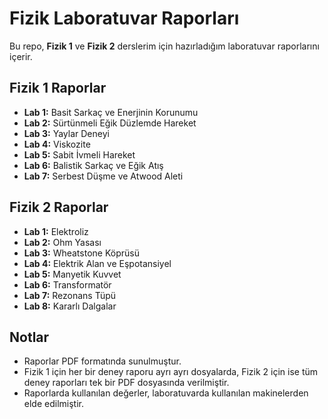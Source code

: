 # Fizik Laboratuvar Raporları
Bu repo, **Fizik 1** ve **Fizik 2** derslerim için hazırladığım laboratuvar raporlarını içerir.

## Fizik 1 Raporlar
- **Lab 1:** Basit Sarkaç ve Enerjinin Korunumu
- **Lab 2:** Sürtünmeli Eğik Düzlemde Hareket
- **Lab 3:** Yaylar Deneyi
- **Lab 4:** Viskozite
- **Lab 5:** Sabit İvmeli Hareket
- **Lab 6:** Balistik Sarkaç ve Eğik Atış
- **Lab 7:** Serbest Düşme ve Atwood Aleti

## Fizik 2 Raporlar
- **Lab 1:** Elektroliz
- **Lab 2:** Ohm Yasası
- **Lab 3:** Wheatstone Köprüsü
- **Lab 4:** Elektrik Alan ve Eşpotansiyel
- **Lab 5:** Manyetik Kuvvet
- **Lab 6:** Transformatör
- **Lab 7:** Rezonans Tüpü
- **Lab 8:** Kararlı Dalgalar

## Notlar
- Raporlar PDF formatında sunulmuştur.
- Fizik 1 için her bir deney raporu ayrı ayrı dosyalarda, Fizik 2 için ise tüm deney raporları tek bir PDF dosyasında verilmiştir.
- Raporlarda kullanılan değerler, laboratuvarda kullanılan makinelerden elde edilmiştir.
